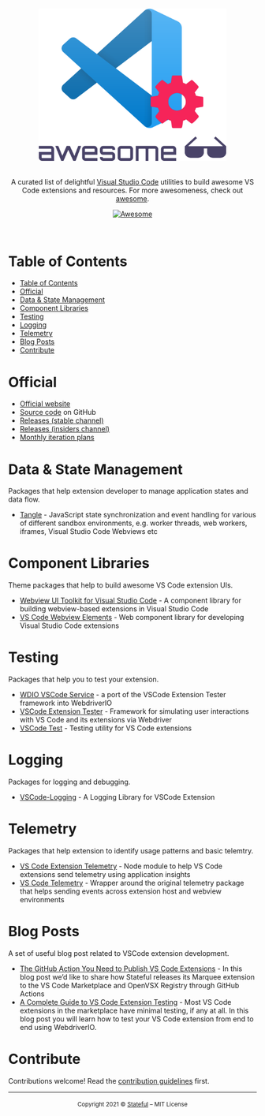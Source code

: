 
<br/>
<div align="center">
  <img width="380px" src="https://raw.githubusercontent.com/stateful/awesome-vscode-extension-utils/main/.github/assets/logo.png">
</div>
<br/>
<div align="center">

A curated list of delightful [Visual Studio Code](https://code.visualstudio.com/) utilities to build awesome VS Code extensions and resources. For more awesomeness, check out [awesome](https://github.com/sindresorhus/awesome).

[![Awesome](https://cdn.rawgit.com/sindresorhus/awesome/d7305f38d29fed78fa85652e3a63e154dd8e8829/media/badge.svg)](https://github.com/sindresorhus/awesome)

</div>
<br/>

# Table of Contents

- [Table of Contents](#table-of-contents)
- [Official](#official)
- [Data & State Management](data--state-management)
- [Component Libraries](#component-libraries)
- [Testing](#testing)
- [Logging](#logging)
- [Telemetry](#telemetry)
- [Blog Posts](#blog-posts)
- [Contribute](#contribute)

# Official

- [Official website](https://code.visualstudio.com/)
- [Source code](https://github.com/microsoft/vscode) on GitHub
- [Releases (stable channel)](https://code.visualstudio.com/download)
- [Releases (insiders channel)](https://code.visualstudio.com/insiders)
- [Monthly iteration plans](https://github.com/Microsoft/vscode/issues?utf8=%E2%9C%93&q=label%3Aiteration-plan+)

# Data & State Management

Packages that help extension developer to manage application states and data flow.

- [Tangle](https://github.com/stateful/tangle) - JavaScript state synchronization and event handling for various of different sandbox environments, e.g. worker threads, web workers, iframes, Visual Studio Code Webviews etc

# Component Libraries

Theme packages that help to build awesome VS Code extension UIs.

- [Webview UI Toolkit for Visual Studio Code](https://github.com/microsoft/vscode-webview-ui-toolkit) - A component library for building webview-based extensions in Visual Studio Code
- [VS Code Webview Elements](https://www.npmjs.com/package/@bendera/vscode-webview-elements) - Web component library for developing Visual Studio Code extensions

# Testing

Packages that help you to test your extension.

- [WDIO VSCode Service](https://github.com/webdriverio-community/wdio-vscode-service) - a port of the VSCode Extension Tester framework into WebdriverIO
- [VSCode Extension Tester](https://github.com/redhat-developer/vscode-extension-tester) - Framework for simulating user interactions with VS Code and its extensions via Webdriver
- [VSCode Test](https://github.com/microsoft/vscode-test) - Testing utility for VS Code extensions

# Logging

Packages for logging and debugging.

- [VSCode-Logging](https://www.npmjs.com/package/@vscode-logging/logger) - A Logging Library for VSCode Extension

# Telemetry

Packages that help extension to identify usage patterns and basic telemtry.

- [VS Code Extension Telemetry](https://github.com/Microsoft/vscode-extension-telemetry) - Node module to help VS Code extensions send telemetry using application insights
- [VS Code Telemetry](https://github.com/stateful/vscode-telemetry) - Wrapper around the original telemetry package that helps sending events across extension host and webview environments

# Blog Posts

A set of useful blog post related to VSCode extension development.

- [The GitHub Action You Need to Publish VS Code Extensions](https://www.stateful.com/blog/the-github-action-you-need-to-publish-vscode-extensions) - In this blog post we’d like to share how Stateful releases its Marquee extension to the VS Code Marketplace and OpenVSX Registry through GitHub Actions
- [A Complete Guide to VS Code Extension Testing](https://www.stateful.com/blog/a-complete-guide-to-vs-code-extension-testing) - Most VS Code extensions in the marketplace have minimal testing, if any at all. In this blog post you will learn how to test your VS Code extension from end to end using WebdriverIO.

# Contribute

Contributions welcome! Read the [contribution guidelines](CONTRIBUTING.md) first.

---

<p align="center"><small>Copyright 2021 © <a href="http://stateful.com/">Stateful</a> – MIT License</small></p>
